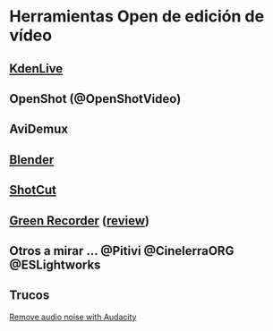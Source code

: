# Herramientas Open de edición de vídeo

## [KdenLive](./kdenlive.md)

## OpenShot (@OpenShotVideo)

## AviDemux

## [Blender](./Blender.md)

## [ShotCut](https://www.shotcutapp.com/)

## [Green Recorder](https://github.com/foss-project/green-recorder) ([review](http://lamiradadelreplicante.com/2017/08/07/green-recorder-3-0-incorpora-soporte-para-gif/))

## Otros a mirar ... @Pitivi  @CinelerraORG @ESLightworks

## Trucos

[Remove audio noise with Audacity](https://www.youtube.com/watch?v=4N3UhDIIdW8)

